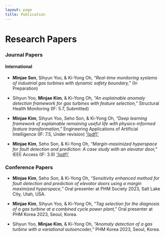 ```yaml
---
layout: page
title: Publication
---
```


# Research Papers

### Journal Papers

#### International

- **Minjae Son**, Sihyun Yoo, & Ki-Yong Oh, _“Real-time monitoring systems of industrial gas turbines with dynamic safety boundary,”_ (In Preparation)

- Sihyun Yoo, **Minjae Kim**, & Ki-Yong Oh, _“An explainable anomaly detection framework for gas turbines with feature selection,”_ Structural Health Monitoring (IF: 5.7, Submitted)

- **Minjae Kim**, Sihyun Yoo, Seho Son, & Ki-Yong Oh, _“Deep learning framework of explainable remaining useful life with physics-informed feature transformation,”_ Engineering Applications of Artificial Intelligence (IF: 7.5, Under revision) ['[pdf]']([https://papers.ssrn.com/sol3/papers.cfm?abstract_id=4898770])

- **Minjae Kim**, Seho Son, & Ki-Yong Oh, _“Margin-maximized hyperspace for fault detection and prediction: A case study with an elevator door,”_ IEEE Access (IF: 3.9) ['[pdf]']([https://ieeexplore.ieee.org/abstract/document/10309137])

### Conference Papers

- **Minjae Kim**, Seho Son, & Ki-Yong Oh, _“Sensitivity enhanced method for fault detection and prediction of elevator doors using a margin maximized hyperspace,”_ Oral presenter at PHM Society 2023, Salt Lake City, Utah, USA.

- **Minjae Kim**, Sihyun Yoo, & Ki-Yong Oh, _“Tag selection for the diagnosis of a gas turbine at a combined cycle power plant,”_ Oral presenter at PHM Korea 2023, Seoul, Korea.

- Sihyun Yoo, **Minjae Kim**, & Ki-Yong Oh, _“Anomaly detection of a gas turbine with a variational autoencoder,”_ PHM Korea 2023, Seoul, Korea.
